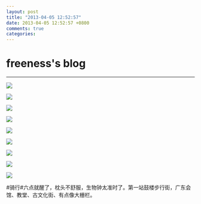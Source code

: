 ```yaml
---
layout: post
title: "2013-04-05 12:52:57"
date: 2013-04-05 12:52:57 +0800
comments: true
categories: 
---
```


# freeness's blog

----------

![](http://okqmqrbgo.bkt.clouddn.com/201304051252571.jpg)

![](http://okqmqrbgo.bkt.clouddn.com/201304051252572.jpg)

![](http://okqmqrbgo.bkt.clouddn.com/201304051252573.jpg)

![](http://okqmqrbgo.bkt.clouddn.com/201304051252574.jpg)

![](http://okqmqrbgo.bkt.clouddn.com/201304051252575.jpg)

![](http://okqmqrbgo.bkt.clouddn.com/201304051252576.jpg)

![](http://okqmqrbgo.bkt.clouddn.com/201304051252577.jpg)

![](http://okqmqrbgo.bkt.clouddn.com/201304051252578.jpg)

![](http://okqmqrbgo.bkt.clouddn.com/201304051252579.jpg)

>
\#骑行\#六点就醒了，枕头不舒服，生物钟太准时了。第一站鼓楼步行街，广东会馆、教堂、古文化街、有点像大栅栏。